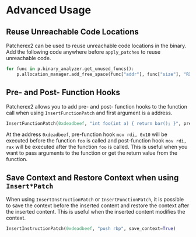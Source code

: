 # Advanced Usage

## Reuse Unreachable Code Locations
Patcherex2 can be used to reuse unreachable code locations in the binary.
Add the following code anywhere before `apply_patches` to reuse unreachable code.

```python
for func in p.binary_analyzer.get_unused_funcs():
    p.allocation_manager.add_free_space(func["addr"], func["size"], "RX")
```

## Pre- and Post- Function Hooks
Patcherex2 allows you to add pre- and post- function hooks to the function call when using `InsertFunctionPatch` and first argument is a address.

```python
InsertFunctionPatch(0xdeadbeef, "int foo(int a) { return bar(); }", prefunc="mov rdi, 0x10", postfunc="mov rdi, rax")
```
At the address `0xdeadbeef`, pre-function hook `mov rdi, 0x10` will be executed before the function `foo` is called and post-function hook `mov rdi, rax` will be executed after the function `foo` is called. This is useful when you want to pass arguments to the function or get the return value from the function.

## Save Context and Restore Context when using `Insert*Patch`
When using `InsertInstructionPatch` or `InsertFunctionPatch`, it is possible to save the context before the inserted content and restore the context after the inserted content. This is useful when the inserted content modifies the context.

```python
InsertInstructionPatch(0xdeadbeef, "push rbp", save_context=True)
```
